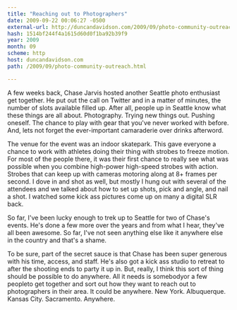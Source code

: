 ```yaml
---
title: "Reaching out to Photographers"
date: 2009-09-22 00:06:27 -0500
external-url: http://duncandavidson.com/2009/09/photo-community-outreach.html
hash: 1514bf244f4a1615d60d0f1ba92b39f9
year: 2009
month: 09
scheme: http
host: duncandavidson.com
path: /2009/09/photo-community-outreach.html

---
```


A few weeks back, Chase Jarvis hosted another Seattle photo enthusiast get together. He put out the call on Twitter and in a matter of minutes, the number of slots available filled up. After all, people up in Seattle know what these things are all about. Photography. Trying new things out. Pushing oneself. The chance to play with gear that you've never worked with before. And, lets not forget the ever-important camaraderie over drinks afterword.





The venue for the event was an indoor skatepark. This gave everyone a chance to work with athletes doing their thing with strobes to freeze motion. For most of the people there, it was their first chance to really see what was possible when you combine high-power high-speed strobes with action. Strobes that can keep up with cameras motoring along at 8+ frames per second. I dove in and shot as well, but mostly I hung out with several of the attendees and we talked about how to set up shots, pick and angle, and nail a shot. I watched some kick ass pictures come up on many a digital SLR back.





So far, I've been lucky enough to trek up to Seattle for two of Chase's events. He's done a few more over the years and from what I hear, they've all been awesome. So far, I've not seen anything else like it anywhere else in the country and that's a shame.


To be sure, part of the secret sauce is that Chase has been super generous with his time, access, and staff. He's also got a kick ass studio to retreat to after the shooting ends to party it up in. But, really, I think this sort of thing should be possible to do anywhere. All it needs is somebodyor a few peopleto get together and sort out how they want to reach out to photographers in their area. It could be anywhere. New York. Albuquerque. Kansas City. Sacramento. Anywhere.
